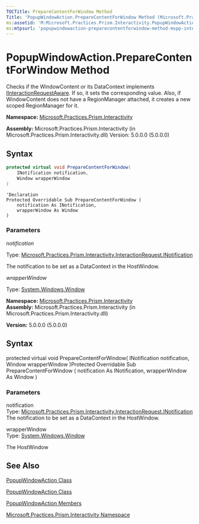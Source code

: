 ```yaml
---
TOCTitle: PrepareContentForWindow Method
Title: 'PopupWindowAction.PrepareContentForWindow Method (Microsoft.Practices.Prism.Interactivity)'
ms:assetid: 'M:Microsoft.Practices.Prism.Interactivity.PopupWindowAction.PrepareContentForWindow(Microsoft.Practices.Prism.Interactivity.InteractionRequest.INotification,System.Windows.Window)'
ms:mtpsurl: 'popupwindowaction-preparecontentforwindow-method-mspp-interactivity.md'
---
```


# PopupWindowAction.PrepareContentForWindow Method

Checks if the WindowContent or its DataContext implements [IInteractionRequestAware](iinteractionrequestaware-interface-mspp-interactivity-interactionrequest). If so, it sets the corresponding value. Also, if WindowContent does not have a RegionManager attached, it creates a new scoped RegionManager for it.

**Namespace:** [Microsoft.Practices.Prism.Interactivity](mspp-interactivity-namespace)

**Assembly:** Microsoft.Practices.Prism.Interactivity (in Microsoft.Practices.Prism.Interactivity.dll) Version: 5.0.0.0 (5.0.0.0)

## Syntax

```C#
protected virtual void PrepareContentForWindow(
	INotification notification,
	Window wrapperWindow
)
```
```VB
'Declaration
Protected Overridable Sub PrepareContentForWindow ( 
	notification As INotification,
	wrapperWindow As Window
)
```

### Parameters

*notification*

Type: [Microsoft.Practices.Prism.Interactivity.InteractionRequest.INotification](popupwindowaction-class-mspp-interactivity)

The notification to be set as a DataContext in the HostWindow.

*wrapperWindow*

Type: [System.Windows.Window](http://msdn2.microsoft.com/en-us/library/ms590112)

**Namespace:** [Microsoft.Practices.Prism.Interactivity](https://msdn.microsoft.com/library/microsoft.practices.prism.interactivity)
**Assembly:** Microsoft.Practices.Prism.Interactivity (in Microsoft.Practices.Prism.Interactivity.dll)

**Version:** 5.0.0.0 (5.0.0.0)

## Syntax

protected virtual void PrepareContentForWindow( INotification notification, Window wrapperWindow )Protected Overridable Sub PrepareContentForWindow ( notification As INotification, wrapperWindow As Window )

### Parameters

notification  
Type: [Microsoft.Practices.Prism.Interactivity.InteractionRequest.INotification](https://msdn.microsoft.com/library/microsoft.practices.prism.interactivity.interactionrequest.inotification)
The notification to be set as a DataContext in the HostWindow.

wrapperWindow  
Type: [System.Windows.Window](http://msdn.microsoft.com/en-us/library/ms590112)

The HostWindow

## See Also

[PopupWindowAction Class](popupwindowaction-class-mspp-interactivity)

[PopupWindowAction Class](https://msdn.microsoft.com/library/microsoft.practices.prism.interactivity.popupwindowaction)

[PopupWindowAction Members](popupwindowaction-members-mspp-interactivity)

[Microsoft.Practices.Prism.Interactivity Namespace](mspp-interactivity-namespace)

